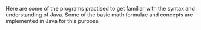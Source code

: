 Here are some of the programs practised to get familiar with the syntax and understanding of Java. Some of the basic math formulae and concepts are implemented in Java for this purpose
